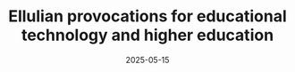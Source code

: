 ---
types: ["publication"]
date: 2025-05-15
layout: publication
publication_types: "journal"
title: "Ellulian provocations for educational technology and higher education"
co-authors: [""]
outlets: ["Journal of Computing in Higher Education"]
projects: [""]
topics: ["ethics","critical educational technology","Ellulian technique","research methods"]
methods: ["non-empirical"]
link: "/2025-Greenhalgh-Ellul-edtech.pdf"
link_type: "preprint" 
summary: "Jacques Ellul, a 20th century French academic, is best known for his writing on technique, understood as both individual means to ends and an all-encompassing system that prioritizes efficient solutions to problems. While Ellul’s terminology is not necessarily familiar in contemporary educational technology research, it represents traditional understandings of individual tools as a subset of instructional systems and captures the field’s emphasis on finding more efficient and efficacious means of teaching and learning. However, Ellul’s writing on technique is largely skeptical, creating an opportunity for educational technology researchers to turn a more critical eye towards our emphasis on solutions to problems. This essay argues that while an increased emphasis problems over things is welcome, Ellul’s writing invites more careful consideration of what it means to solve problems. In particular, I draw on Ellul to ask three provocative questions: which problems should we solve, who should solve those problems, and is solving problems always good?"
citation: '<strong>Greenhalgh</strong>, S. P. (2025). Ellulian provocations for educational technology and higher education. <em>Journal of Computing in Higher Education</em>, <em>37</em>, 712-724. <a href="https://doi.org/10.1007/s12528-025-09455-3">https://doi.org/10.1007/s12528-025-09455-3</a>'
---